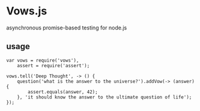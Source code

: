 
Vows.js
=======

asynchronous promise-based testing for node.js

usage
-----
    
    var vows = require('vows'),
        assert = require('assert');

    vows.tell('Deep Thought', -> () {
        question('what is the answer to the universe?').addVow(-> (answer) {
            assert.equals(answer, 42);
        }, 'it should know the answer to the ultimate question of life');
    });

